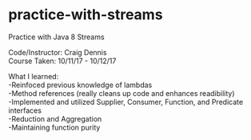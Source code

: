 # practice-with-streams<br>
Practice with Java 8 Streams<br>

Code/Instructor: Craig Dennis<br>
Course Taken: 10/11/17 - 10/12/17<br>

What I learned: <br>
-Reinfoced previous knowledge of lambdas<br>
-Method references (really cleans up code and enhances readibility)<br>
-Implemented and utilized Supplier, Consumer, Function, and Predicate interfaces<br>
-Reduction and Aggregation<br>
-Maintaining function purity<br>

